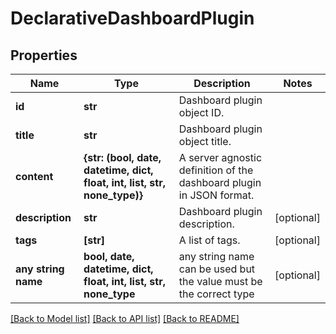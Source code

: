 # DeclarativeDashboardPlugin


## Properties
Name | Type | Description | Notes
------------ | ------------- | ------------- | -------------
**id** | **str** | Dashboard plugin object ID. | 
**title** | **str** | Dashboard plugin object title. | 
**content** | **{str: (bool, date, datetime, dict, float, int, list, str, none_type)}** | A server agnostic definition of the dashboard plugin in JSON format. | 
**description** | **str** | Dashboard plugin description. | [optional] 
**tags** | **[str]** | A list of tags. | [optional] 
**any string name** | **bool, date, datetime, dict, float, int, list, str, none_type** | any string name can be used but the value must be the correct type | [optional]

[[Back to Model list]](../README.md#documentation-for-models) [[Back to API list]](../README.md#documentation-for-api-endpoints) [[Back to README]](../README.md)


